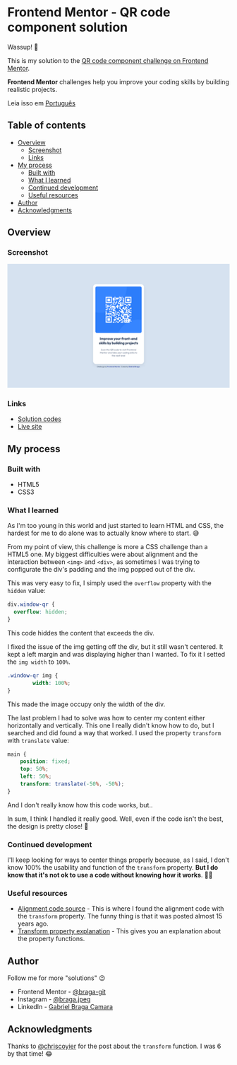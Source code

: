 # Frontend Mentor - QR code component solution

Wassup! :call_me_hand:	

This is my solution to the [QR code component challenge on Frontend Mentor](https://www.frontendmentor.io/challenges/qr-code-component-iux_sIO_H). 

**Frontend Mentor** challenges help you improve your coding skills by building realistic projects. 

Leia isso em [Português](README.pt-br.md)

## Table of contents

- [Overview](#overview)
  - [Screenshot](#screenshot)
  - [Links](#links)
- [My process](#my-process)
  - [Built with](#built-with)
  - [What I learned](#what-i-learned)
  - [Continued development](#continued-development)
  - [Useful resources](#useful-resources)
- [Author](#author)
- [Acknowledgments](#acknowledgments)

## Overview

### Screenshot

![My solution](https://github.com/braga-git/frontendmentor-qrcode-component/blob/main/design/mydesktop-design.png)

### Links

- [Solution codes](https://github.com/braga-git/frontendmentor-qrcode-component)
- [Live site](https://braga-git.github.io/frontendmentor-qrcode-component/)

## My process

### Built with

- HTML5
- CSS3

### What I learned

As I'm too young in this world and just started to learn HTML and CSS, the hardest for me to do alone was to actually know where to start. :sweat_smile:	

From my point of view, this challenge is more a CSS challenge than a HTML5 one. My biggest difficulties were about alignment and the interaction between `<img>` and `<div>`, as sometimes I was trying to configurate the div's padding and the img popped out of the div. 

This was very easy to fix, I simply used the `overflow` property with the `hidden` value:

```css
div.window-qr {
  overflow: hidden;
} 
```

This code hiddes the content that exceeds the div. 

I fixed the issue of the img getting off the div, but it still wasn't centered. It kept a left margin and was displaying higher than I wanted. To fix it I setted the `img width` to `100%`.

```css
.window-qr img {
        width: 100%;
}
```

This made the image occupy only the width of the div.

The last problem I had to solve was how to center my content either horizontally and vertically. This one I really didn't know how to do, but I searched and did found a way that worked. I used the property `transform` with `translate` value:

```css
main {
    position: fixed;
    top: 50%;
    left: 50%;
    transform: translate(-50%, -50%);
}
```

And I don't really know how this code works, but..

In sum, I think I handled it really good. Well, even if the code isn't the best, the design is pretty close! :rofl:		

### Continued development

I'll keep looking for ways to center things properly because, as I said, I don't know 100% the usability and function of the `transform` property. **But I do know that it's not ok to use a code without knowing how it works**. :man_shrugging:	

### Useful resources

- [Alignment code source](https://css-tricks.com/quick-css-trick-how-to-center-an-object-exactly-in-the-center/) - This is where I found the alignment code with the `transform` property. The funny thing is that it was posted almost 15 years ago.
- [Transform property explanation](https://developer.mozilla.org/en-US/docs/Web/CSS/transform) - This gives you an explanation about the property functions.

## Author

Follow me for more "solutions" :wink: 

- Frontend Mentor - [@braga-git](https://www.frontendmentor.io/profile/braga-git)
- Instagram - [@braga.jpeg](https://www.instagram.com/braga.jpeg/)
- LinkedIn - [Gabriel Braga Camara](https://www.linkedin.com/in/gabrielbragacamara/)

## Acknowledgments

Thanks to [@chriscoyier](https://github.com/chriscoyier) for the post about the `transform` function. I was 6 by that time! :joy:
